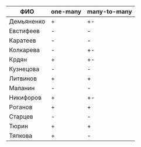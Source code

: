 | **ФИО**    | one-many | many-to-many |
|------------|----------|--------------|
| Демьяненко | +        | +-           |
| Евстифеев  | -        | -            |
| Каратеев   | -        | -            |
| Колкарева  | -        | +-           |
| Крдян      | +        | +-           |
| Кузнецова  | -        | -            |
| Литвинов   | +        | +            |
| Маланин    | -        | -            |
| Никифоров  | +        | +-           |
| Роганов    | +        | +            |
| Старцев    | -        | -            |
| Тюрин      | +        | +            |
| Тяпкова    | +        | -            |
